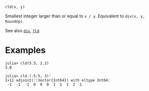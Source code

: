 ```
cld(x, y)
```

Smallest integer larger than or equal to `x / y`. Equivalent to `div(x, y, RoundUp)`.

See also [`div`](@ref), [`fld`](@ref).

# Examples

```jldoctest
julia> cld(5.5, 2.2)
3.0

julia> cld.(-5:5, 3)'
1×11 adjoint(::Vector{Int64}) with eltype Int64:
 -1  -1  -1  0  0  0  1  1  1  2  2
```
